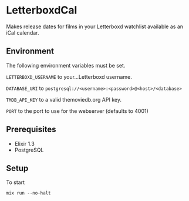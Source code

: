 # LetterboxdCal

Makes release dates for films in your Letterboxd watchlist available as an iCal
calendar.

## Environment

The following environment variables must be set.

`LETTERBOXD_USERNAME` to your...Letterboxd username.

`DATABASE_URI` to `postgresql://<username>:<password>@<host>/<database>`

`TMDB_API_KEY` to a valid themoviedb.org API key.

`PORT` to the port to use for the webserver (defaults to 4001)

## Prerequisites

* Elixir 1.3
* PostgreSQL

## Setup

To start

    mix run --no-halt

